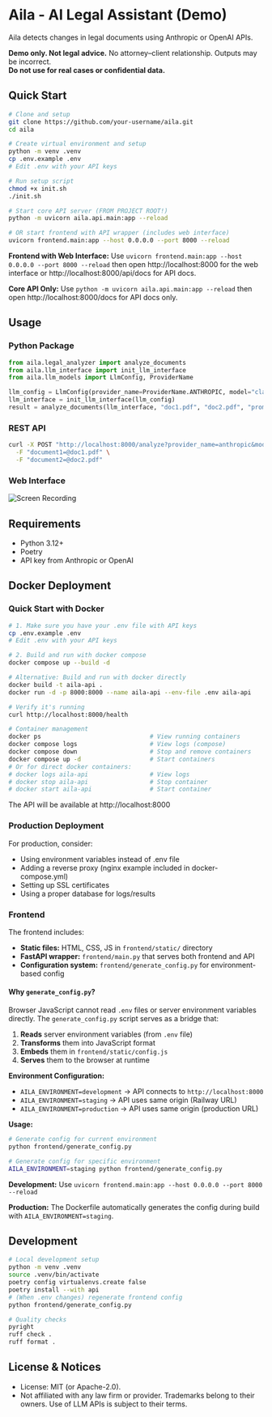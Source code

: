 # Aila - AI Legal Assistant (Demo)

Aila detects changes in legal documents using Anthropic or OpenAI APIs.

**Demo only. Not legal advice.** 
No attorney–client relationship. 
Outputs may be incorrect.  
**Do not use for real cases or confidential data.**

## Quick Start

```bash
# Clone and setup
git clone https://github.com/your-username/aila.git
cd aila

# Create virtual environment and setup
python -m venv .venv
cp .env.example .env
# Edit .env with your API keys

# Run setup script
chmod +x init.sh
./init.sh

# Start core API server (FROM PROJECT ROOT!)
python -m uvicorn aila.api.main:app --reload

# OR start frontend with API wrapper (includes web interface)
uvicorn frontend.main:app --host 0.0.0.0 --port 8000 --reload
```

**Frontend with Web Interface:** Use `uvicorn frontend.main:app --host 0.0.0.0 --port 8000 --reload` then open http://localhost:8000 for the web interface or http://localhost:8000/api/docs for API docs.

**Core API Only:** Use `python -m uvicorn aila.api.main:app --reload` then open http://localhost:8000/docs for API docs only.

## Usage

### Python Package
```python
from aila.legal_analyzer import analyze_documents
from aila.llm_interface import init_llm_interface
from aila.llm_models import LlmConfig, ProviderName

llm_config = LlmConfig(provider_name=ProviderName.ANTHROPIC, model="claude-3-5-sonnet-20241022")
llm_interface = init_llm_interface(llm_config)
result = analyze_documents(llm_interface, "doc1.pdf", "doc2.pdf", "prompt_1.txt")
```

### REST API
```bash
curl -X POST "http://localhost:8000/analyze?provider_name=anthropic&model=claude-3-5-haiku-20241022" \
  -F "document1=@doc1.pdf" \
  -F "document2=@doc2.pdf"
```

### Web Interface
![Screen Recording](documentation/ui_demo.gif)


## Requirements

- Python 3.12+
- Poetry
- API key from Anthropic or OpenAI

## Docker Deployment

### Quick Start with Docker

```bash
# 1. Make sure you have your .env file with API keys
cp .env.example .env
# Edit .env with your API keys

# 2. Build and run with docker compose
docker compose up --build -d

# Alternative: Build and run with docker directly
docker build -t aila-api .
docker run -d -p 8000:8000 --name aila-api --env-file .env aila-api

# Verify it's running
curl http://localhost:8000/health

# Container management
docker ps                              # View running containers
docker compose logs                    # View logs (compose)
docker compose down                    # Stop and remove containers
docker compose up -d                   # Start containers
# Or for direct docker containers:
# docker logs aila-api                 # View logs
# docker stop aila-api                 # Stop container
# docker start aila-api                # Start container
```

The API will be available at http://localhost:8000

### Production Deployment

For production, consider:
- Using environment variables instead of .env file
- Adding a reverse proxy (nginx example included in docker-compose.yml)
- Setting up SSL certificates
- Using a proper database for logs/results

### Frontend

The frontend includes:
- **Static files:** HTML, CSS, JS in `frontend/static/` directory
- **FastAPI wrapper:** `frontend/main.py` that serves both frontend and API
- **Configuration system:** `frontend/generate_config.py` for environment-based config

#### Why `generate_config.py`?

Browser JavaScript cannot read `.env` files or server environment variables directly. The `generate_config.py` script serves as a bridge that:

1. **Reads** server environment variables (from `.env` file)
2. **Transforms** them into JavaScript format 
3. **Embeds** them in `frontend/static/config.js`
4. **Serves** them to the browser at runtime

**Environment Configuration:**
- `AILA_ENVIRONMENT=development` → API connects to `http://localhost:8000`
- `AILA_ENVIRONMENT=staging` → API uses same origin (Railway URL)
- `AILA_ENVIRONMENT=production` → API uses same origin (production URL)

**Usage:**
```bash
# Generate config for current environment
python frontend/generate_config.py

# Generate config for specific environment  
AILA_ENVIRONMENT=staging python frontend/generate_config.py
```

**Development:** Use `uvicorn frontend.main:app --host 0.0.0.0 --port 8000 --reload`

**Production:** The Dockerfile automatically generates the config during build with `AILA_ENVIRONMENT=staging`.

## Development

```bash
# Local development setup
python -m venv .venv
source .venv/bin/activate
poetry config virtualenvs.create false
poetry install --with api
# (When .env changes) regenerate frontend config
python frontend/generate_config.py

# Quality checks
pyright
ruff check .
ruff format .
```

## License & Notices
- License: MIT (or Apache-2.0).  
- Not affiliated with any law firm or provider. Trademarks belong to their owners. Use of LLM APIs is subject to their terms.
